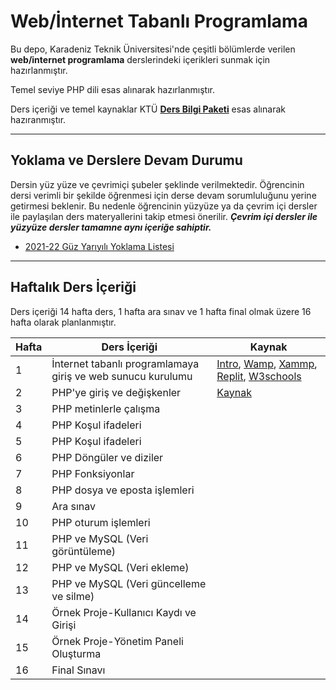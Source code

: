 # Web/İnternet Tabanlı Programlama

Bu depo, Karadeniz Teknik Üniversitesi'nde çeşitli bölümlerde verilen **web/internet programlama** derslerindeki içerikleri sunmak için hazırlanmıştır.

Temel seviye PHP dili esas alınarak hazırlanmıştır.

Ders içeriği ve temel kaynaklar KTÜ [**Ders Bilgi Paketi**](http://www.katalog.ktu.edu.tr/DersBilgiPaketi/course.aspx?pid=3678&lang=1&dbid=548157) esas alınarak hazıranmıştır.

---
## Yoklama ve Derslere Devam Durumu
Dersin yüz yüze ve çevrimiçi şubeler şeklinde verilmektedir. Öğrencinin dersi verimli bir şekilde öğrenmesi için derse devam sorumluluğunu yerine getirmesi beklenir. Bu nedenle öğrencinin yüzyüze ya da çevrim içi dersler ile paylaşılan ders materyallerini takip etmesi önerilir. **_Çevrim içi dersler ile yüzyüze dersler tamamne aynı içeriğe sahiptir._**

* [2021-22 Güz Yarıyılı Yoklama Listesi][yklm21b]

---

## Haftalık Ders İçeriği
Ders içeriği 14 hafta ders, 1 hafta ara sınav ve 1 hafta final olmak üzere 16 hafta olarak planlanmıştır.

| Hafta | Ders İçeriği                                                  | Kaynak    |
| ----- | ------------                                                  | ------    |
| 1     | İnternet tabanlı programlamaya giriş ve web sunucu kurulumu   | [Intro][0], [Wamp][1], [Xammp][2], [Replit][3], [W3schools][4] |
| 2     | PHP'ye giriş ve değişkenler                                   | [Kaynak][5] |
| 3     | PHP metinlerle çalışma                                        |   |
| 4     | PHP Koşul ifadeleri                                           |   |
| 5     | PHP Koşul ifadeleri                                           |   |
| 6     | PHP Döngüler ve diziler                                       |   |
| 7     | PHP Fonksiyonlar                                              |   |
| 8     | PHP dosya ve eposta işlemleri                                 |   |
| 9     | Ara sınav                                                     |   |
| 10    | PHP oturum işlemleri                                          |   |
| 11    | PHP ve MySQL (Veri görüntüleme)                               |   |
| 12    | PHP ve MySQL (Veri ekleme)                                    |   |
| 13    | PHP ve MySQL (Veri güncelleme ve silme)                       |   |
| 14    | Örnek Proje-Kullanıcı Kaydı ve Girişi                         |   |
| 15    | Örnek Proje-Yönetim Paneli Oluşturma                          |   |
| 16    | Final Sınavı                                                  |   |


[0]: https://github.com/zyavuz610/learnPHP_inKTU/blob/5205a5cd0d11bd5b0e659d6b9dc6d572a16759e8/images/browser2server.gif
[1]: https://www.wampserver.com/en/
[2]: https://www.apachefriends.org/tr/index.html
[3]: https://replit.com
[4]: https://www.w3schools.com/
[5]: https://www.w3schools.com/php/php_variables.asp
[yklm21b]: https://docs.google.com/forms/d/e/1FAIpQLSfVCEDtp88MxfLuVd1keBR6TsM46vTCb5KDSF10J1DMqmx0dQ/closedform
